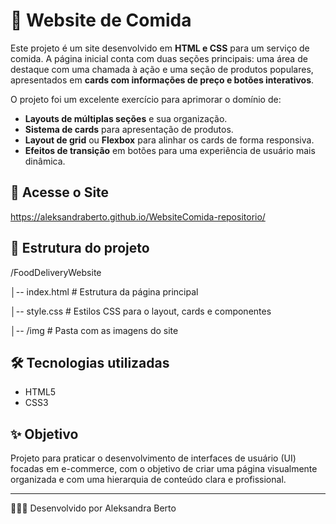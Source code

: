 # 🍔 Website de Comida

Este projeto é um site desenvolvido em **HTML e CSS** para um serviço de comida. A página inicial conta com duas seções principais: uma área de destaque com uma chamada à ação e uma seção de produtos populares, apresentados em **cards com informações de preço e botões interativos**.

O projeto foi um excelente exercício para aprimorar o domínio de:
* **Layouts de múltiplas seções** e sua organização.
* **Sistema de cards** para apresentação de produtos.
* **Layout de grid** ou **Flexbox** para alinhar os cards de forma responsiva.
* **Efeitos de transição** em botões para uma experiência de usuário mais dinâmica.

## 🚀 Acesse o Site
https://aleksandraberto.github.io/WebsiteComida-repositorio/

## 📂 Estrutura do projeto
/FoodDeliveryWebsite

│-- index.html # Estrutura da página principal

│-- style.css # Estilos CSS para o layout, cards e componentes

│-- /img # Pasta com as imagens do site

## 🛠️ Tecnologias utilizadas
- HTML5
- CSS3

## ✨ Objetivo
Projeto para praticar o desenvolvimento de interfaces de usuário (UI) focadas em e-commerce, com o objetivo de criar uma página visualmente organizada e com uma hierarquia de conteúdo clara e profissional.

---

👩🏽‍💻 Desenvolvido por Aleksandra Berto
